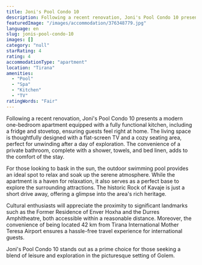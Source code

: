 ```yaml
---
title: Joni's Pool Condo 10
description: Following a recent renovation, Joni's Pool Condo 10 presents a modern one-bedroom apartment equipped with a fully functional kitchen, including a fridge and sto
featuredImage: "/images/accommodation/376348779.jpg"
language: en
slug: jonis-pool-condo-10
images: []
category: "null"
starRating: 4
rating: 4
accommodationType: "apartment"
location: "Tirana"
amenities:
  - "Pool"
  - "Spa"
  - "Kitchen"
  - "TV"
ratingWords: "Fair"
---
```


Following a recent renovation, Joni's Pool Condo 10 presents a modern one-bedroom apartment equipped with a fully functional kitchen, including a fridge and stovetop, ensuring guests feel right at home. The living space is thoughtfully designed with a flat-screen TV and a cozy seating area, perfect for unwinding after a day of exploration. The convenience of a private bathroom, complete with a shower, towels, and bed linen, adds to the comfort of the stay.

For those looking to bask in the sun, the outdoor swimming pool provides an ideal spot to relax and soak up the serene atmosphere. While the apartment is a haven for relaxation, it also serves as a perfect base to explore the surrounding attractions. The historic Rock of Kavaje is just a short drive away, offering a glimpse into the area's rich heritage.

Cultural enthusiasts will appreciate the proximity to significant landmarks such as the Former Residence of Enver Hoxha and the Durres Amphitheatre, both accessible within a reasonable distance. Moreover, the convenience of being located 42 km from Tirana International Mother Teresa Airport ensures a hassle-free travel experience for international guests.

Joni's Pool Condo 10 stands out as a prime choice for those seeking a blend of leisure and exploration in the picturesque setting of Golem.

